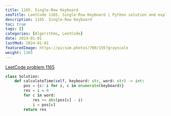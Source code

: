 ```yaml
---
title: 1165. Single-Row Keyboard
seoTitle: LeetCode 1165. Single-Row Keyboard | Python solution and explanation
description: 1165. Single-Row Keyboard
toc: true
tags: []
categories: [Algorithms, LeetCode]
date: 2024-01-01
lastMod: 2024-01-01
featuredImage: https://picsum.photos/700/155?grayscale
weight: 1165
---
```


[LeetCode problem 1165](https://leetcode.com/problems/single-row-keyboard/)

```python
class Solution:
    def calculateTime(self, keyboard: str, word: str) -> int:
        pos = {c: i for i, c in enumerate(keyboard)}
        res = i = 0
        for c in word:
            res += abs(pos[c] - i)
            i = pos[c]
        return res

```
